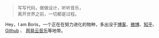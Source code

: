 > 写写代码，做做设计，听听音乐，  
> 离开世界之前，一切都是过程。

Hey，I am Boris，一个正在在努力进化的物种，多出没于[博客](https://borisgong.github.io/)、[微博](https://weibo.com/p/1005052953938312/home)、[知乎](https://www.zhihu.com/people/gong-bao-jian-13/posts)、 [Github](https://github.com/borisGong) 、 [网易云音乐](http://music.163.com/#/user/home?id=72911582)等地带。
 

